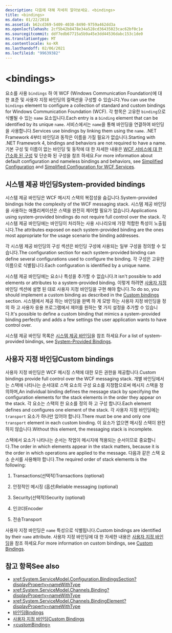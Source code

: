 ```yaml
---
description: 다음에 대해 자세히 알아보세요. <bindings>
title: <bindings>
ms.date: 01/22/2018
ms.assetid: b62cd369-5409-4030-8490-9759a462dd3a
ms.openlocfilehash: 2cf5b42b8478e34a528cd36435023cac62bf0c1e
ms.sourcegitcommit: ddf7edb67715a5b9a45e3dd44536dabc153c1de0
ms.translationtype: MT
ms.contentlocale: ko-KR
ms.lasthandoff: 02/06/2021
ms.locfileid: "99639382"
---
```

# \<bindings>

<span data-ttu-id="a049d-102">요소를 사용 `bindings` 하 여 WCF (Windows Communication Foundation)에 대 한 표준 및 사용자 지정 바인딩의 컬렉션을 구성할 수 있습니다.</span><span class="sxs-lookup"><span data-stu-id="a049d-102">You can use the `bindings` element to configure a collection of standard and custom bindings for Windows Communication Foundation (WCF).</span></span> <span data-ttu-id="a049d-103">각 항목은 고유한 `binding`으로 식별될 수 있는 `name` 요소입니다.</span><span class="sxs-lookup"><span data-stu-id="a049d-103">Each entry is a `binding` element that can be identified by its unique `name`.</span></span> <span data-ttu-id="a049d-104">서비스에서는 `name`을 통해 바인딩을 연결하여 바인딩을 사용합니다.</span><span class="sxs-lookup"><span data-stu-id="a049d-104">Services use bindings by linking them using the `name`.</span></span> <span data-ttu-id="a049d-105">.NET Framework 4부터 바인딩과 동작은 이름을 가질 필요가 없습니다.</span><span class="sxs-lookup"><span data-stu-id="a049d-105">Starting with .NET Framework 4, bindings and behaviors are not required to have a name.</span></span> <span data-ttu-id="a049d-106">기본 구성 및 이름이 없는 바인딩 및 동작에 대 한 자세한 내용은 [WCF 서비스에 대 한](../../../wcf/samples/simplified-configuration-for-wcf-services.md) [간소화 된 구성](../../../wcf/simplified-configuration.md) 및 단순화 된 구성을 참조 하세요.</span><span class="sxs-lookup"><span data-stu-id="a049d-106">For more information about default configuration and nameless bindings and behaviors, see [Simplified Configuration](../../../wcf/simplified-configuration.md) and [Simplified Configuration for WCF Services](../../../wcf/samples/simplified-configuration-for-wcf-services.md).</span></span>

## <a name="system-provided-bindings"></a><span data-ttu-id="a049d-107">시스템 제공 바인딩</span><span class="sxs-lookup"><span data-stu-id="a049d-107">System-provided bindings</span></span>

<span data-ttu-id="a049d-108">시스템 제공 바인딩은 WCF 메시지 스택의 복잡성을 숨깁니다.</span><span class="sxs-lookup"><span data-stu-id="a049d-108">System-provided bindings hide the complexity of the WCF messaging stack.</span></span> <span data-ttu-id="a049d-109">시스템 제공 바인딩을 사용하는 애플리케이션은 스택을 완전히 제어할 필요가 없습니다.</span><span class="sxs-lookup"><span data-stu-id="a049d-109">Applications using system-provided bindings do not require full control over the stack.</span></span> <span data-ttu-id="a049d-110">각 시스템 제공 바인딩에는 바인딩이 처리하는 사용 시나리오에 가장 적합한 특성이 노출됩니다.</span><span class="sxs-lookup"><span data-stu-id="a049d-110">The attributes exposed on each system-provided binding are the ones most appropriate for the usage scenario the binding addresses.</span></span>

<span data-ttu-id="a049d-111">각 시스템 제공 바인딩의 구성 섹션은 바인딩 구성에 사용되는 일부 구성을 정의할 수 있습니다.</span><span class="sxs-lookup"><span data-stu-id="a049d-111">The configuration section for each system-provided binding can define several configurations used to configure the binding.</span></span> <span data-ttu-id="a049d-112">각 구성은 고유한 이름으로 식별됩니다.</span><span class="sxs-lookup"><span data-stu-id="a049d-112">Each configuration is identified by a unique name.</span></span>

<span data-ttu-id="a049d-113">시스템 제공 바인딩에는 요소나 특성을 추가할 수 없습니다.</span><span class="sxs-lookup"><span data-stu-id="a049d-113">It isn't possible to add elements or attributes to a system-provided binding.</span></span> <span data-ttu-id="a049d-114">이렇게 하려면 [사용자 지정](#custom-bindings) 바인딩 섹션에 설명 된 대로 사용자 지정 바인딩을 구현 해야 합니다.</span><span class="sxs-lookup"><span data-stu-id="a049d-114">To do so, you should implement a custom binding as described in the [Custom bindings](#custom-bindings) section.</span></span> <span data-ttu-id="a049d-115">시스템에서 제공 하는 바인딩을 완벽 하 게 모방 하는 사용자 지정 바인딩을 정의 하 고 사용자 응용 프로그램에서 제어를 원하는 몇 가지 설정을 추가할 수 있습니다.</span><span class="sxs-lookup"><span data-stu-id="a049d-115">It's possible to define a custom binding that mimics a system-provided binding perfectly and adds a few settings the user application wants to have control over.</span></span>  

<span data-ttu-id="a049d-116">시스템 제공 바인딩 목록은 [시스템 제공 바인딩](../../../wcf/system-provided-bindings.md)을 참조 하세요.</span><span class="sxs-lookup"><span data-stu-id="a049d-116">For a list of system-provided bindings, see [System-Provided Bindings](../../../wcf/system-provided-bindings.md).</span></span>

## <a name="custom-bindings"></a><span data-ttu-id="a049d-117">사용자 지정 바인딩</span><span class="sxs-lookup"><span data-stu-id="a049d-117">Custom bindings</span></span>

<span data-ttu-id="a049d-118">사용자 지정 바인딩은 WCF 메시징 스택에 대한 모든 권한을 제공합니다.</span><span class="sxs-lookup"><span data-stu-id="a049d-118">Custom bindings provide full control over the WCF messaging stack.</span></span> <span data-ttu-id="a049d-119">개별 바인딩에서는 스택에 나타나는 순서대로 스택 요소의 구성 요소를 지정함으로써 메시지 스택을 정의하며,</span><span class="sxs-lookup"><span data-stu-id="a049d-119">An individual binding defines the message stack by specifying the configuration elements for the stack elements in the order they appear on the stack.</span></span> <span data-ttu-id="a049d-120">각 요소는 스택의 한 요소를 정의 하 고 구성 합니다.</span><span class="sxs-lookup"><span data-stu-id="a049d-120">Each element defines and configures one element of the stack.</span></span> <span data-ttu-id="a049d-121">각 사용자 지정 바인딩에는 `transport` 요소가 하나만 있어야 합니다.</span><span class="sxs-lookup"><span data-stu-id="a049d-121">There must be one and only one `transport` element in each custom binding.</span></span> <span data-ttu-id="a049d-122">이 요소가 없으면 메시징 스택이 완전하지 않습니다.</span><span class="sxs-lookup"><span data-stu-id="a049d-122">Without this element, the messaging stack is incomplete.</span></span>

<span data-ttu-id="a049d-123">스택에서 요소가 나타나는 순서는 작업이 메시지에 적용되는 순서이므로 중요합니다.</span><span class="sxs-lookup"><span data-stu-id="a049d-123">The order in which elements appear in the stack matters, because it is the order in which operations are applied to the message.</span></span> <span data-ttu-id="a049d-124">다음과 같은 스택 요소 순서를 사용해야 합니다.</span><span class="sxs-lookup"><span data-stu-id="a049d-124">The required order of stack elements is the following:</span></span>  

1. <span data-ttu-id="a049d-125">Transactions(선택적)</span><span class="sxs-lookup"><span data-stu-id="a049d-125">Transactions (optional)</span></span>  

2. <span data-ttu-id="a049d-126">안정적인 메시징 (옵션)</span><span class="sxs-lookup"><span data-stu-id="a049d-126">Reliable messaging (optional)</span></span>  

3. <span data-ttu-id="a049d-127">Security(선택적)</span><span class="sxs-lookup"><span data-stu-id="a049d-127">Security (optional)</span></span>  

4. <span data-ttu-id="a049d-128">인코더</span><span class="sxs-lookup"><span data-stu-id="a049d-128">Encoder</span></span>  

5. <span data-ttu-id="a049d-129">전송</span><span class="sxs-lookup"><span data-stu-id="a049d-129">Transport</span></span>  

 <span data-ttu-id="a049d-130">사용자 지정 바인딩은 `name` 특성으로 식별됩니다.</span><span class="sxs-lookup"><span data-stu-id="a049d-130">Custom bindings are identified by their `name` attribute.</span></span> <span data-ttu-id="a049d-131">사용자 지정 바인딩에 대 한 자세한 내용은 [사용자 지정 바인딩](../../../wcf/extending/custom-bindings.md)을 참조 하세요.</span><span class="sxs-lookup"><span data-stu-id="a049d-131">For more information on custom bindings, see [Custom Bindings](../../../wcf/extending/custom-bindings.md).</span></span>

## <a name="see-also"></a><span data-ttu-id="a049d-132">참고 항목</span><span class="sxs-lookup"><span data-stu-id="a049d-132">See also</span></span>

- <xref:System.ServiceModel.Configuration.BindingsSection?displayProperty=nameWithType>
- <xref:System.ServiceModel.Channels.Binding?displayProperty=nameWithType>
- <xref:System.ServiceModel.Channels.BindingElement?displayProperty=nameWithType>
- [<span data-ttu-id="a049d-133">바인딩</span><span class="sxs-lookup"><span data-stu-id="a049d-133">Bindings</span></span>](../../../wcf/bindings.md)
- [<span data-ttu-id="a049d-134">사용자 지정 바인딩</span><span class="sxs-lookup"><span data-stu-id="a049d-134">Custom Bindings</span></span>](../../../wcf/extending/custom-bindings.md)
- [\<customBinding>](custombinding.md)
